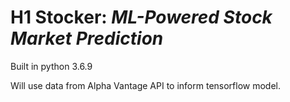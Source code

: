 # H1 Stocker: ***ML-Powered Stock Market Prediction***

Built in python 3.6.9

Will use data from Alpha Vantage API to inform tensorflow model.